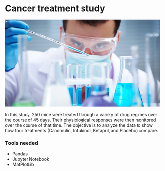 # Cancer treatment study

![Laboratory](Images/Laboratory.jpg)

In this study, 250 mice were treated through a variety of drug regimes over the course of 45 days. Their physiological responses were then monitored over the course of that time. The objective is to analyze the data to show how four treatments (Capomulin, Infubinol, Ketapril, and Placebo) compare.


### Tools needed

- Pandas
- Jupyter Notebook
- MatPlotLib